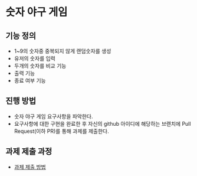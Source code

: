 # 숫자 야구 게임

## 기능 정의
* 1~9의 숫자중 중복되지 않게 랜덤숫자를 생성
* 유저의 숫자를 입력
* 두개의 숫자를 비교 기능
* 출력 기능
* 종료 여부 기능

## 진행 방법
* 숫자 야구 게임 요구사항을 파악한다.
* 요구사항에 대한 구현을 완료한 후 자신의 github 아이디에 해당하는 브랜치에 Pull Request(이하 PR)를 통해 과제를 제출한다.

## 과제 제출 과정
* [과제 제출 방법](https://github.com/next-step/nextstep-docs/tree/master/precourse)
